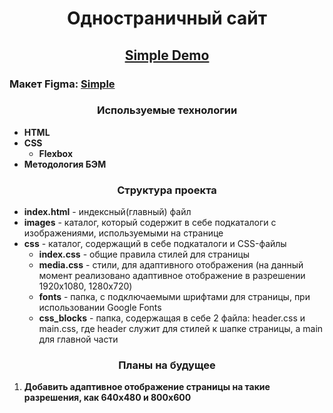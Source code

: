 <h1 align = "center" >Одностраничный сайт</h1>
<h2 align = "center">
    <a href = "https://snekzip.github.io/BEM-landing_page/">Simple Demo</a>
</h2>
<h3>Макет Figma: <a href = "https://www.figma.com/file/sJwabNIQ83JF9XIGfYCOl4/Simple?node-id=0%3A1&mode=dev">Simple</a></h3>
<h3 align = "center">Используемые технологии</h3>
<ul>
    <li><b>HTML</b> 
    </li>
    <li><b>CSS</b>
        <ul>
            <li><b>Flexbox</b></li>
        </ul>
    </li>
    <li><b>Методология БЭМ</b></li>
</ul>
<h3 align = "center">Структура проекта</h3>
<ul>
    <li><b>index.html</b> - индексный(главный) файл</li>
    <li><b>images</b> - каталог, который содержит в себе подкаталоги с изображениями, используемыми на странице</li>
    <li><b>css</b> - каталог, содержащий в себе подкаталоги и CSS-файлы
        <ul>
            <li><b>index.css</b> - общие правила стилей для страницы</li>
            <li><b>media.css</b> - стили, для адаптивного отображения (на данный момент реализовано адаптивное отображение в разрешении 1920x1080, 1280x720)</li>
            <li><b>fonts</b> - папка, с подключаемыми шрифтами для страницы, при использовании Google Fonts</li>
            <li><b>css_blocks</b> - папка, содержащая в себе 2 файла: header.css и main.css, где header служит для стилей к шапке страницы, а main для главной части</li>
        </ul>
    </li>
</ul>
<h3 align = "center">Планы на будущее</h3>
<ol>
    <li><b>Добавить адаптивное отображение страницы на такие разрешения, как 640x480 и 800x600</b></li>
</ol>